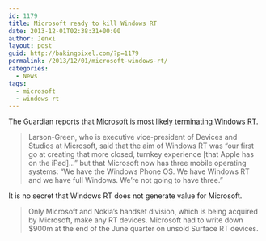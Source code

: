 ```yaml
---
id: 1179
title: Microsoft ready to kill Windows RT
date: 2013-12-01T02:38:31+00:00
author: Jenxi
layout: post
guid: http://bakingpixel.com/?p=1179
permalink: /2013/12/01/microsoft-windows-rt/
categories:
  - News
tags:
  - microsoft
  - windows rt
---
```

The Guardian reports that [Microsoft is most likely terminating Windows RT](http://www.theguardian.com/technology/2013/nov/26/microsoft-kill-windows-rt-larson-green).

> Larson-Green, who is executive vice-president of Devices and Studios at Microsoft, said that the aim of Windows RT was “our first go at creating that more closed, turnkey experience [that Apple has on the iPad]…” but that Microsoft now has three mobile operating systems: “We have the Windows Phone OS. We have Windows RT and we have full Windows. We&#8217;re not going to have three.” 

It is no secret that Windows RT does not generate value for Microsoft.

> Only Microsoft and Nokia&#8217;s handset division, which is being acquired by Microsoft, make any RT devices. Microsoft had to write down $900m at the end of the June quarter on unsold Surface RT devices.
